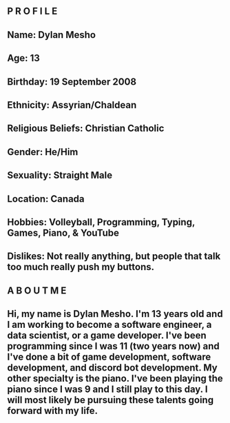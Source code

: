 P R O F I L E
---
Name: Dylan Mesho
---
Age: 13
---
Birthday: 19 September 2008
---
Ethnicity: Assyrian/Chaldean
---
Religious Beliefs: Christian Catholic
---
Gender: He/Him
---
Sexuality: Straight Male
---
Location: Canada
---
Hobbies: Volleyball, Programming, Typing, Games, Piano, & YouTube
---
Dislikes: Not really anything, but people that talk too much really push my buttons.
---

A B O U T   M E
---
Hi, my name is Dylan Mesho. I'm 13 years old and I am working to become a software engineer, a data scientist, or a game developer. I've been programming since I was 11 (two years now) and I've done a bit of game development, software development, and discord bot development. My other specialty is the piano. I've been playing the piano since I was 9 and I still play to this day. I will most likely be pursuing these talents going forward with my life.
---
